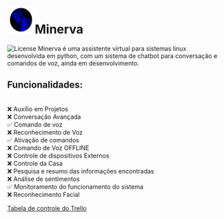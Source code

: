 <h1><img src="./icons/minerva_icon_final.png" width="64" height="64">Minerva</h1>
<img src="https://camo.githubusercontent.com/11ea867a0ab228989cfa15eac7d558e903ad4053fa9154e667893bfd60f233b7/68747470733a2f2f696d672e736869656c64732e696f2f62616467652f4c6963656e73652d425344253230332d2d436c617573652d6f72616e67652e737667" alt="License" data-canonical-src="https://img.shields.io/badge/License-BSD%203--Clause-orange.svg" style="max-width: 100%;">
Minerva é uma assistente virtual para sistemas linux desenvolvida em python, com um sistema de chatbot para conversação e comandos de voz, ainda em desenvolvimento.

<h2>Funcionalidades:</h2><br/>
❌ Auxílio em Projetos<br/>
❌ Conversação Avançada<br/>
✅ Comando de voz<br/>
❌ Reconhecimento de Voz<br/>
✅ Ativação de comandos<br/>
❌ Comando de Voz OFFLINE<br/>
❌ Controle de dispositivos Externos<br/>
❌ Controle da Casa<br/>
❌ Pesquisa e resumo das informações encontradas<br/>
❌ Análise de sentimentos<br/>
✅ Monitoramento do funcionamento do sistema<br/>
❌ Reconhecimento Facial<br/>

<a href="https://trello.com/b/o9bPkwWi/minerva" target="_blank">Tabela de controle do Trello</a>







